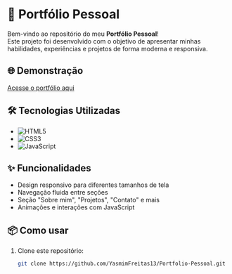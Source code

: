 # 📁 Portfólio Pessoal

Bem-vindo ao repositório do meu **Portfólio Pessoal**!  
Este projeto foi desenvolvido com o objetivo de apresentar minhas habilidades, experiências e projetos de forma moderna e responsiva.

## 🌐 Demonstração

[Acesse o portfólio aqui](https://portfolio-pessoal-lake.vercel.app/)

## 🛠 Tecnologias Utilizadas

- ![HTML5](https://img.shields.io/badge/HTML5-E34F26?style=flat&logo=html5&logoColor=white)
- ![CSS3](https://img.shields.io/badge/CSS3-1572B6?style=flat&logo=css3&logoColor=white) 
- ![JavaScript](https://img.shields.io/badge/JavaScript-F7DF1E?style=flat&logo=javascript&logoColor=black)

## ✨ Funcionalidades

- Design responsivo para diferentes tamanhos de tela  
- Navegação fluida entre seções  
- Seção "Sobre mim", "Projetos", "Contato" e mais  
- Animações e interações com JavaScript

## 📦 Como usar

1. Clone este repositório:
   ```bash
   git clone https://github.com/YasmimFreitas13/Portfolio-Pessoal.git

